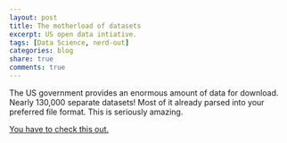 ```yaml
---
layout: post
title: The motherload of datasets
excerpt: US open data intiative.
tags: [Data Science, nerd-out]
categories: blog
share: true
comments: true
---
```


The US government provides an enormous amount of data for download. Nearly 130,000 separate datasets! Most of it already parsed into your preferred file format. This is seriously amazing.

[You have to check this out.](https://catalog.data.gov/dataset)
